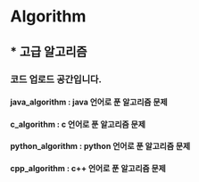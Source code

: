 # Algorithm
## * 고급 알고리즘

### 코드 업로드 공간입니다.

#### java_algorithm : java 언어로 푼 알고리즘 문제 <br>
#### c_algorithm : c 언어로 푼 알고리즘 문제 <br>
#### python_algorithm : python 언어로 푼 알고리즘 문제 <br>
#### cpp_algorithm : c++ 언어로 푼 알고리즘 문제 <br>
